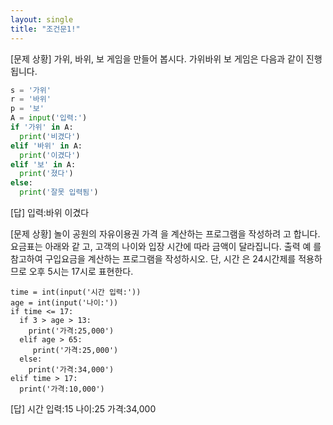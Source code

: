 ```yaml
---
layout: single
title: "조건문1!"
--- 
```


[문제 상황]
가위, 바위, 보 게임을 만들어 봅시다. 가위바위
보 게임은 다음과 같이 진행됩니다.

~~~python
s = '가위'
r = '바위'
p = '보'
A = input('입력:')
if '가위' in A:
  print('비겼다')
elif '바위' in A:
  print('이겼다')
elif '보' in A:
  print('졌다')
else:
  print('잘못 입력됨')
~~~
[답] 
입력:바위
이겼다

[문제 상황]
놀이 공원의 자유이용권 가격
을 계산하는 프로그램을 작성하려
고 합니다. 요금표는 아래와 같
고, 고객의 나이와 입장 시간에
따라 금액이 달라집니다. 출력 예
를 참고하여 구입요금을 계산하는
프로그램을 작성하시오. 단, 시간
은 24시간제를 적용하므로 오후
5시는 17시로 표현한다.

~~~phython
time = int(input('시간 입력:'))
age = int(input('나이:'))
if time <= 17:
  if 3 > age > 13:
    print('가격:25,000')
  elif age > 65:
     print('가격:25,000')
  else:
    print('가격:34,000')
elif time > 17:
  print('가격:10,000')
~~~
[답]
시간 입력:15
나이:25
가격:34,000

